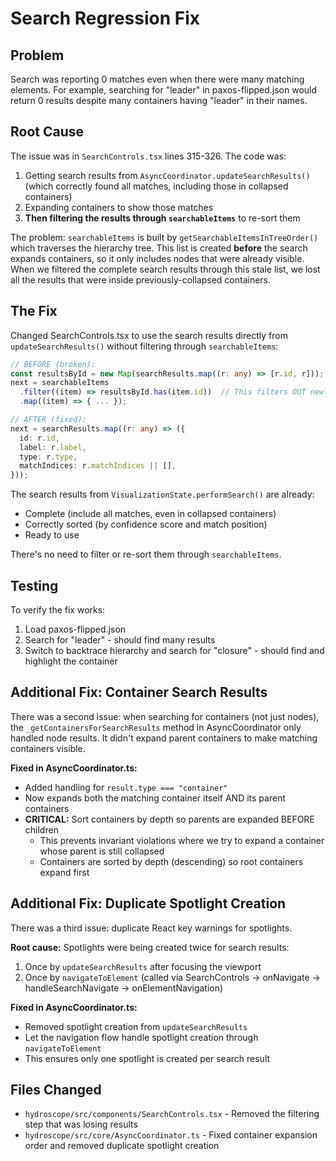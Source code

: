 # Search Regression Fix

## Problem
Search was reporting 0 matches even when there were many matching elements. For example, searching for "leader" in paxos-flipped.json would return 0 results despite many containers having "leader" in their names.

## Root Cause
The issue was in `SearchControls.tsx` lines 315-326. The code was:

1. Getting search results from `AsyncCoordinator.updateSearchResults()` (which correctly found all matches, including those in collapsed containers)
2. Expanding containers to show those matches
3. **Then filtering the results through `searchableItems`** to re-sort them

The problem: `searchableItems` is built by `getSearchableItemsInTreeOrder()` which traverses the hierarchy tree. This list is created **before** the search expands containers, so it only includes nodes that were already visible. When we filtered the complete search results through this stale list, we lost all the results that were inside previously-collapsed containers.

## The Fix
Changed SearchControls.tsx to use the search results directly from `updateSearchResults()` without filtering through `searchableItems`:

```typescript
// BEFORE (broken):
const resultsById = new Map(searchResults.map((r: any) => [r.id, r]));
next = searchableItems
  .filter((item) => resultsById.has(item.id))  // This filters OUT newly visible nodes!
  .map((item) => { ... });

// AFTER (fixed):
next = searchResults.map((r: any) => ({
  id: r.id,
  label: r.label,
  type: r.type,
  matchIndices: r.matchIndices || [],
}));
```

The search results from `VisualizationState.performSearch()` are already:
- Complete (include all matches, even in collapsed containers)
- Correctly sorted (by confidence score and match position)
- Ready to use

There's no need to filter or re-sort them through `searchableItems`.

## Testing
To verify the fix works:
1. Load paxos-flipped.json
2. Search for "leader" - should find many results
3. Switch to backtrace hierarchy and search for "closure" - should find and highlight the container

## Additional Fix: Container Search Results

There was a second issue: when searching for containers (not just nodes), the `_getContainersForSearchResults` method in AsyncCoordinator only handled node results. It didn't expand parent containers to make matching containers visible.

**Fixed in AsyncCoordinator.ts:**
- Added handling for `result.type === "container"` 
- Now expands both the matching container itself AND its parent containers
- **CRITICAL:** Sort containers by depth so parents are expanded BEFORE children
  - This prevents invariant violations where we try to expand a container whose parent is still collapsed
  - Containers are sorted by depth (descending) so root containers expand first

## Additional Fix: Duplicate Spotlight Creation

There was a third issue: duplicate React key warnings for spotlights.

**Root cause:** Spotlights were being created twice for search results:
1. Once by `updateSearchResults` after focusing the viewport
2. Once by `navigateToElement` (called via SearchControls -> onNavigate -> handleSearchNavigate -> onElementNavigation)

**Fixed in AsyncCoordinator.ts:**
- Removed spotlight creation from `updateSearchResults`
- Let the navigation flow handle spotlight creation through `navigateToElement`
- This ensures only one spotlight is created per search result

## Files Changed
- `hydroscope/src/components/SearchControls.tsx` - Removed the filtering step that was losing results
- `hydroscope/src/core/AsyncCoordinator.ts` - Fixed container expansion order and removed duplicate spotlight creation
